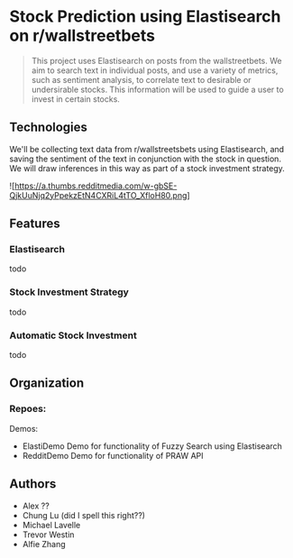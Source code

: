 # Stock Prediction using Elastisearch on r/wallstreetbets
> This project uses Elastisearch on posts from the wallstreetbets. We aim to search text in individual posts, and use a variety of metrics, such as sentiment analysis, to correlate text to desirable or undersirable stocks. This information will be used to guide a user to invest in certain stocks. 

##
## Technologies
We'll be collecting text data from r/wallstreetsbets using Elastisearch, and saving the sentiment of the text in conjunction with the stock in question. We will draw inferences in this way as part of a stock investment strategy.

![https://a.thumbs.redditmedia.com/w-gbSE-QjkUuNjq2yPpekzEtN4CXRiL4tTO_XfloH80.png]

## Features
### Elastisearch
todo
### Stock Investment Strategy
todo
### Automatic Stock Investment
todo

## Organization
### Repoes:

Demos:
- ElastiDemo
  Demo for functionality of Fuzzy Search using Elastisearch
- RedditDemo
  Demo for functionality of PRAW API

## Authors
- Alex ??
- Chung Lu (did I spell this right??)
- Michael Lavelle
- Trevor Westin
- Alfie Zhang

